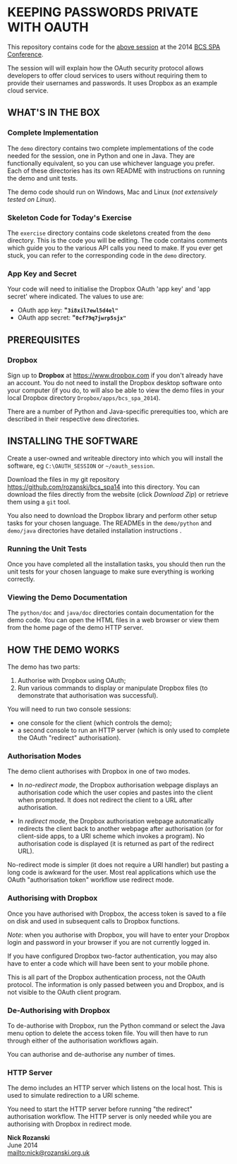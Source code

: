 # KEEPING PASSWORDS PRIVATE WITH OAUTH
This repository contains code for the [above session](http://spaconference.org/spa2014/sessions/session576.html)
at the 2014 [BCS SPA Conference](http://www.spaconference.org/spa2014/).

The session will will explain how the OAuth security protocol allows
developers to offer cloud services to users without requiring them
to provide their usernames and passwords.
It uses Dropbox as an example cloud service.

## WHAT'S IN THE BOX
### Complete Implementation
The `demo` directory contains two complete implementations of the code needed for the session, one in Python and one in Java.
They are functionally equivalent, so you can use whichever language you prefer.
Each of these directories has its own README with instructions on running the demo and unit tests.

The demo code should run on Windows, Mac and Linux (_not extensively tested on Linux_).

### Skeleton Code for Today's Exercise
The `exercise` directory contains code skeletons created from the `demo` directory.
This is the code you will be editing.
The code contains comments which guide you to the various API calls you need to make.
If you ever get stuck, you can refer to the corresponding code in the `demo` directory.

### App Key and Secret
Your code will need to initialise the Dropbox OAuth 'app key' and 'app secret' where indicated.
The values to use are:

- OAuth app key: __"`3i8xil7ewl5d4el"`__
- OAuth app secret: __"`0cf79q7jwrp5sjx"`__

## PREREQUISITES
### Dropbox
Sign up to **Dropbox** at <https://www.dropbox.com> if you don't already have an account.
You do not need to install the Dropbox desktop software onto your computer
(if you do, to will also be able to view the demo files in your local Dropbox directory `Dropbox/apps/bcs_spa_2014`).

There are a number of Python and Java-specific prerequities too, which are described in their respective `demo` directories.

## INSTALLING THE SOFTWARE
Create a user-owned and writeable directory into which you will install the software,
eg `C:\OAUTH_SESSION` or `~/oauth_session`.

Download the files in my git repository <https://github.com/rozanski/bcs_spa14> into this directory.
You can download the files directly from the website (click _Download Zip_) or retrieve them using a `git` tool.

You also need to download the Dropbox library and perform other setup tasks for your chosen language.
The READMEs in the `demo/python` and `demo/java` directories have detailed installation instructions .

### Running the Unit Tests
Once you have completed all the installation tasks,
you should then run the unit tests for your chosen language to make sure everything is working correctly.

### Viewing the Demo Documentation
The `python/doc` and `java/doc` directories contain documentation for the demo code.
You can open the HTML files in a web browser or view them from the home page of the demo HTTP server.

## HOW THE DEMO WORKS
The demo has two parts:

1. Authorise with Dropbox using OAuth;
1. Run various commands to display or manipulate Dropbox files (to demonstrate that
authorisation was successful).

You will need to run two console sessions:

- one console for the client (which controls the demo);
- a second console to run an HTTP server (which is only used to complete the OAuth "redirect" authorisation).

### Authorisation Modes
The demo client authorises with Dropbox in one of two modes.

- In _no-redirect mode_, the Dropbox authorisation webpage displays an authorisation code
which the user copies and pastes into the client when prompted.
It does not redirect the client to a URL after authorisation.

- In _redirect mode_, the Dropbox authorisation webpage automatically redirects the client
back to another webpage after authorisation (or for client-side apps, to a URI scheme which invokes a program).
No authorisation code is displayed (it is returned as part of the redirect URL).

No-redirect mode is simpler (it does not require a URI handler) but pasting a long code is awkward for the user.
Most real applications which use the OAuth "authorisation token" workflow use redirect mode.

### Authorising with Dropbox
Once you have authorised with Dropbox, the access token is saved to a file on disk
and used in subsequent calls to Dropbox functions.

_Note_: when you authorise with Dropbox,
you will have to enter your Dropbox login and password in your browser if you are not currently logged in.

If you have configured Dropbox two-factor authentication, you may also have to enter a code
which will have been sent to your mobile phone.

This is all part of the Dropbox authentication process, not the OAuth protocol.
The information is only passed between you and Dropbox, and is not visible to the OAuth client program.

### De-Authorising with Dropbox
To de-authorise with Dropbox, run the Python command or select the Java menu option to delete the access token file.
You will then have to run through either of the authorisation workflows again.

You can authorise and de-authorise any number of times.

### HTTP Server
The demo includes an HTTP server which listens on the local host.
This is used to simulate redirection to a URI scheme.

You need to start the HTTP server before running "the redirect" authorisation workflow.
The HTTP server is only needed while you are authorising with Dropbox in redirect mode.

__Nick Rozanski__    
June 2014    
<mailto:nick@rozanski.org.uk>    


